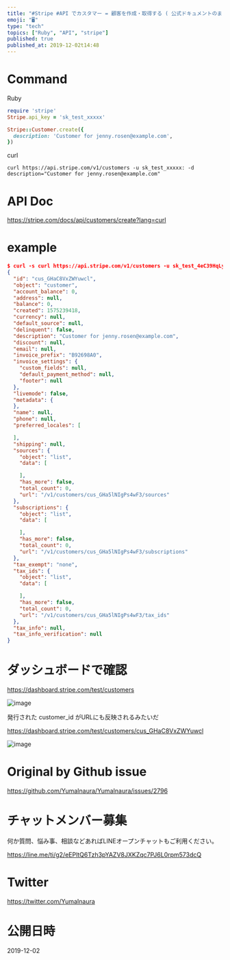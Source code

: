 ```yaml
---
title: "#Stripe #API でカスタマー = 顧客を作成・取得する ( 公式ドキュメントのまま ) ( #Ruby )"
emoji: "🖥"
type: "tech"
topics: ["Ruby", "API", "stripe"]
published: true
published_at: 2019-12-02t14:48
---
```


# Command

Ruby

```rb
require 'stripe'
Stripe.api_key = 'sk_test_xxxxx'

Stripe::Customer.create({
  description: 'Customer for jenny.rosen@example.com',
})
```

curl

```
curl https://api.stripe.com/v1/customers -u sk_test_xxxxx: -d description="Customer for jenny.rosen@example.com"
```

# API Doc

https://stripe.com/docs/api/customers/create?lang=curl

# example

```json
$ curl -s curl https://api.stripe.com/v1/customers -u sk_test_4eC39HqLyjWDarjtT1zdp7dc: -d description="Customer for jenny.rosen@example.com"
{
  "id": "cus_GHaC8VxZWYuwcl",
  "object": "customer",
  "account_balance": 0,
  "address": null,
  "balance": 0,
  "created": 1575239418,
  "currency": null,
  "default_source": null,
  "delinquent": false,
  "description": "Customer for jenny.rosen@example.com",
  "discount": null,
  "email": null,
  "invoice_prefix": "B92698A0",
  "invoice_settings": {
    "custom_fields": null,
    "default_payment_method": null,
    "footer": null
  },
  "livemode": false,
  "metadata": {
  },
  "name": null,
  "phone": null,
  "preferred_locales": [

  ],
  "shipping": null,
  "sources": {
    "object": "list",
    "data": [

    ],
    "has_more": false,
    "total_count": 0,
    "url": "/v1/customers/cus_GHa5lNIgPs4wF3/sources"
  },
  "subscriptions": {
    "object": "list",
    "data": [

    ],
    "has_more": false,
    "total_count": 0,
    "url": "/v1/customers/cus_GHa5lNIgPs4wF3/subscriptions"
  },
  "tax_exempt": "none",
  "tax_ids": {
    "object": "list",
    "data": [

    ],
    "has_more": false,
    "total_count": 0,
    "url": "/v1/customers/cus_GHa5lNIgPs4wF3/tax_ids"
  },
  "tax_info": null,
  "tax_info_verification": null
}
```

# ダッシュボードで確認

https://dashboard.stripe.com/test/customers

![image](https://user-images.githubusercontent.com/13635059/69921450-102a0400-14d5-11ea-8b1a-a93cdfea357f.png)

発行された customer_id がURLにも反映されるみたいだ

https://dashboard.stripe.com/test/customers/cus_GHaC8VxZWYuwcl

![image](https://user-images.githubusercontent.com/13635059/69921526-e4f3e480-14d5-11ea-940a-b3f8cba63050.png)


# Original by Github issue

https://github.com/YumaInaura/YumaInaura/issues/2796








<!-- Update From Qiita API -->

# チャットメンバー募集


何か質問、悩み事、相談などあればLINEオープンチャットもご利用ください。

https://line.me/ti/g2/eEPltQ6Tzh3pYAZV8JXKZqc7PJ6L0rpm573dcQ





# Twitter


https://twitter.com/YumaInaura


<!-- Update From Qiita API -->



# 公開日時

2019-12-02
